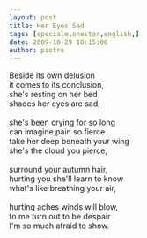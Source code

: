 ```yaml
---
layout: post
title: Her Eyes Sad
tags: [speciale,onestar,english,]
date: 2009-10-29 16:15:00
author: pietro
---
```

Beside its own delusion<br/>it comes to its conclusion,<br/>she's resting on her bed<br/>shades her eyes are sad,<br/><br/>she's been crying for so long<br/>can imagine pain so fierce<br/>take her deep beneath your wing<br/>she's the cloud you pierce,<br/><br/>surround your autumn hair,<br/>hurting you she'll learn to know<br/>what's like breathing your air,<br/><br/>hurting aches winds will blow,<br/>to me turn out to be despair<br/>I'm so much afraid to show.
